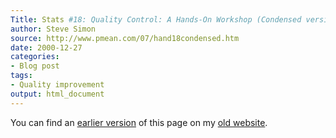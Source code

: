 ```yaml
---
Title: Stats #18: Quality Control: A Hands-On Workshop (Condensed version)
author: Steve Simon
source: http://www.pmean.com/07/hand18condensed.htm
date: 2000-12-27
categories:
- Blog post
tags:
- Quality improvement
output: html_document
---
```



You can find an [earlier version][sim1] of this page on my [old website][sim2].

[sim1]: http://www.pmean.com/07/hand18condensed.htm
[sim2]: http://www.pmean.com
